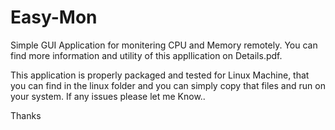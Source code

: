 # Easy-Mon
Simple GUI Application for monitering CPU and Memory remotely.
You can find more information and utility of this appllication on Details.pdf.

This application is properly packaged and tested for Linux Machine, that you can find in the linux folder and you can simply copy that files and run on your system.
If any issues please let me Know..

Thanks 
